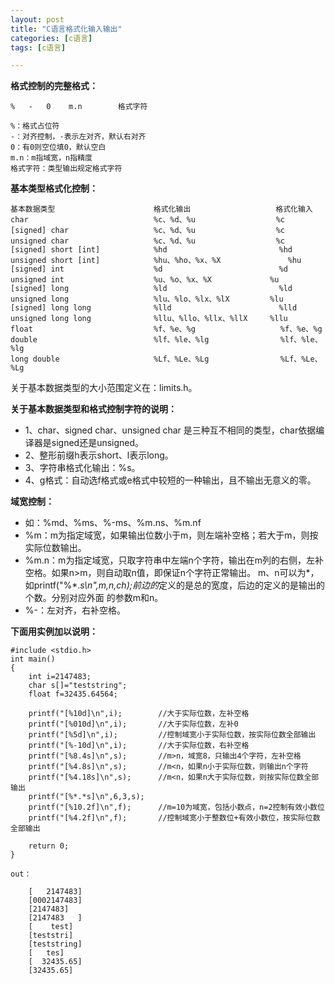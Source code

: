 ```yaml
---
layout: post
title: "C语言格式化输入输出"
categories: [c语言]
tags: [c语言]

---
```



**格式控制的完整格式：**

    %   -   0    m.n		格式字符

    %：格式占位符
    -：对齐控制，-表示左对齐，默认右对齐
    0：有0则空位填0，默认空白
    m.n：m指域宽，n指精度
    格式字符：类型输出规定格式字符

**基本类型格式化控制：**
  
  
    基本数据类型						格式化输出					格式化输入
    char							%c、%d、%u				  %c		
    [signed] char					%c、%d、%u				  %c
    unsigned char					%c、%d、%u				  %c
    [signed] short [int]			%hd							%hd
    unsigned short [int]			%hu、%ho、%x、%X				%hu
    [signed] int					%d							%d
    unsigned int					%u、%o、%x、%X				%u
    [signed] long					%ld							%ld
    unsigned long					%lu、%lo、%lx、%lX			%lu
    [signed] long long				%lld						%lld
    unsigned long long				%llu、%llo、%llx、%llX		%llu
    float							%f、%e、%g				   %f、%e、%g
    double							%lf、%le、%lg				   %lf、%le、%lg
    long double						%Lf、%Le、%Lg				   %Lf、%Le、%Lg


关于基本数据类型的大小范围定义在：limits.h。

**关于基本数据类型和格式控制字符的说明：**

* 1、char、signed char、unsigned char 是三种互不相同的类型，char依据编译器是signed还是unsigned。
* 2、整形前缀h表示short、l表示long。
* 3、字符串格式化输出：%s。
* 4、g格式：自动选f格式或e格式中较短的一种输出，且不输出无意义的零。

**域宽控制：**

* 如：%md、%ms、%-ms、%m.ns、%m.nf
* %m：m为指定域宽，如果输出位数小于m，则左端补空格；若大于m，则按实际位数输出。
* %m.n：m为指定域宽，只取字符串中左端n个字符，输出在m列的右侧，左补空格。如果n>m，则自动取n值，即保证n个字符正常输出。
    m、n可以为*，如printf("%*.*s\n",m,n,ch);前边的*定义的是总的宽度，后边的定义的是输出的个数。分别对应外面
	的参数m和n。	
* %-：左对齐，右补空格。


**下面用实例加以说明：**

<pr>

    #include <stdio.h>
    int main()
    {
        int i=2147483;
        char s[]="teststring";
        float f=32435.64564;
        
        printf("[%10d]\n",i);        //大于实际位数，左补空格
        printf("[%010d]\n",i);		 //大于实际位数，左补0
        printf("[%5d]\n",i);		 //控制域宽小于实际位数，按实际位数全部输出
        printf("[%-10d]\n",i);		 //大于实际位数，右补空格
        printf("[%8.4s]\n",s);       //m>n，域宽8，只输出4个字符，左补空格
        printf("[%4.8s]\n",s);       //m<n，如果n小于实际位数，则输出n个字符
        printf("[%4.18s]\n",s);      //m<n，如果n大于实际位数，则按实际位数全部输出
        printf("[%*.*s]\n",6,3,s);   
        printf("[%10.2f]\n",f);		 //m=10为域宽，包括小数点，n=2控制有效小数位
        printf("[%4.2f]\n",f);       //控制域宽小于整数位+有效小数位，按实际位数全部输出
        
        return 0;
    }
	
    out：
            	
        [   2147483]
        [0002147483]
        [2147483]
        [2147483   ]
        [    test]
        [teststri]
        [teststring]
        [   tes]
        [  32435.65]
        [32435.65]
</pr>
